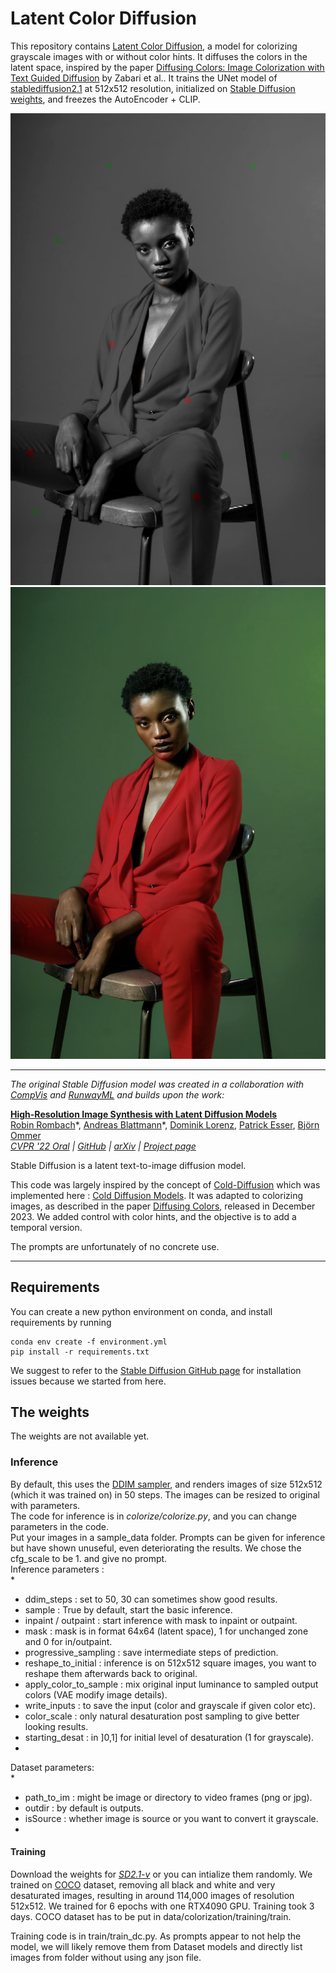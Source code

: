 # Latent Color Diffusion 

This repository contains [Latent Color Diffusion](https://github.com/Marie-ClairePRO/LatentColorDiffusion), a model for colorizing grayscale images with or without color hints. It diffuses the colors in the latent space, inspired by the paper [Diffusing Colors: Image Colorization with Text Guided Diffusion]() by Zabari et al..
It trains the UNet model of [stablediffusion2.1](https://huggingface.co/stabilityai/stable-diffusion-2-1) at 512x512 resolution, initialized on [Stable Diffusion weights](https://huggingface.co/stabilityai/stable-diffusion-2-1), and freezes the AutoEncoder + CLIP.

![alt text](https://github.com/Marie-ClairePRO/LatentColorDiffusion/blob/main/assets/woman_color_3_gray_input_0.png)
![alt text](https://github.com/Marie-ClairePRO/LatentColorDiffusion/blob/main/assets/woman_color_3_samples_0.png)
 

________________
*The original Stable Diffusion model was created in a collaboration with [CompVis](https://arxiv.org/abs/2202.00512) and [RunwayML](https://runwayml.com/) and builds upon the work:*

[**High-Resolution Image Synthesis with Latent Diffusion Models**](https://ommer-lab.com/research/latent-diffusion-models/)<br/>
[Robin Rombach](https://github.com/rromb)\*,
[Andreas Blattmann](https://github.com/ablattmann)\*,
[Dominik Lorenz](https://github.com/qp-qp)\,
[Patrick Esser](https://github.com/pesser),
[Björn Ommer](https://hci.iwr.uni-heidelberg.de/Staff/bommer)<br/>
_[CVPR '22 Oral](https://openaccess.thecvf.com/content/CVPR2022/html/Rombach_High-Resolution_Image_Synthesis_With_Latent_Diffusion_Models_CVPR_2022_paper.html) |
[GitHub](https://github.com/CompVis/latent-diffusion) | [arXiv](https://arxiv.org/abs/2112.10752) | [Project page](https://ommer-lab.com/research/latent-diffusion-models/)_

Stable Diffusion is a latent text-to-image diffusion model.

This code was largely inspired by the concept of [Cold-Diffusion](https://arxiv.org/abs/2208.09392) which was implemented here : [Cold Diffusion Models](https://github.com/arpitbansal297/Cold-Diffusion-Models). It was adapted to colorizing images, as described in the paper [Diffusing Colors](https://arxiv.org/pdf/2312.04145), released in December 2023. We added control with color hints, and the objective is to add a temporal version.

The prompts are unfortunately of no concrete use.


________________________________
  
## Requirements

You can create a new python environment on conda, and install requirements by running

```
conda env create -f environment.yml
pip install -r requirements.txt
```

We suggest to refer to the [Stable Diffusion GitHub page](https://github.com/Stability-AI/stablediffusion) for installation issues because we started from here.

## The weights

The weights are not available yet.


### Inference

By default, this uses the [DDIM sampler](https://arxiv.org/abs/2010.02502), and renders images of size 512x512 (which it was trained on) in 50 steps. The images can be resized to original with parameters.<br/>
The code for inference is in *colorize/colorize.py*, and you can change parameters in the code.<br/>
Put your images in a sample_data folder. Prompts can be given for inference but have shown unuseful, even deteriorating the results. We chose the cfg_scale to be 1. and give no prompt.<br/>
Inference parameters :<br/>
*
* ddim_steps : set to 50, 30 can sometimes show good results. <br/>
* sample : True by default, start the basic inference.<br/>
* inpaint / outpaint : start inference with mask to inpaint or outpaint.<br/>
* mask : mask is in format 64x64 (latent space), 1 for unchanged zone and 0 for in/outpaint.<br/>
* progressive_sampling : save intermediate steps of prediction.<br/>
* reshape_to_initial : inference is on 512x512 square images, you want to reshape them afterwards back to original.<br/>
* apply_color_to_sample : mix original input luminance to sampled output colors (VAE modify image details).<br/>
* write_inputs : to save the input (color and grayscale if given color etc).<br/>
* color_scale : only natural desaturation post sampling to give better looking results.<br/>
* starting_desat : in ]0,1] for initial level of desaturation (1 for grayscale).
*

Dataset parameters:<br/>
*
* path_to_im : might be image or directory to video frames (png or jpg).<br/>
* outdir : by default is outputs.<br/>
* isSource : whether image is source or you want to convert it grayscale.
*


#### Training

Download the weights for [_SD2.1-v_](https://huggingface.co/stabilityai/stable-diffusion-2-1) or you can intialize them randomly. We trained on [COCO](#) dataset, removing all black and white and very desaturated images, resulting in around 114,000 images of resolution 512x512. We trained for 6 epochs with one RTX4090 GPU. Training took 3 days.
COCO dataset has to be put in data/colorization/training/train.

Training code is in train/train_dc.py. 
As prompts appear to not help the model, we will likely remove them from Dataset models and directly list images from folder without using any json file.

